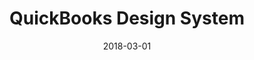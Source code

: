 ---
date: 2018-03-01
title: QuickBooks Design System
company: QuickBooks
link: https://designsystem.quickbooks.com/
image: ./images/qbds.jpg
description: The QuickBooks Design System mission is to deliver delightful customer experiences that elevate our brand.

---